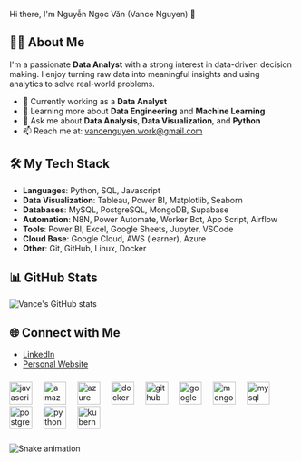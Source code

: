 Hi there, I'm Nguyễn Ngọc Văn (Vance Nguyen) 👋 

## 👨‍💼 About Me
I'm a passionate **Data Analyst** with a strong interest in data-driven decision making. I enjoy turning raw data into meaningful insights and using analytics to solve real-world problems.

- 🔭 Currently working as a **Data Analyst**
- 🌱 Learning more about **Data Engineering** and **Machine Learning**
- 💬 Ask me about **Data Analysis**, **Data Visualization**, and **Python**
- 📫 Reach me at: [vancenguyen.work@gmail.com](mailto:vancenguyen.work@gmail.com)

## 🛠️ My Tech Stack
- **Languages**: Python, SQL, Javascript
- **Data Visualization**: Tableau, Power BI, Matplotlib, Seaborn
- **Databases**: MySQL, PostgreSQL, MongoDB, Supabase
- **Automation**: N8N, Power Automate, Worker Bot, App Script, Airflow
- **Tools**: Power BI, Excel, Google Sheets, Jupyter, VSCode
- **Cloud Base**: Google Cloud, AWS (learner), Azure 
- **Other**: Git, GitHub, Linux, Docker

## 📊 GitHub Stats
![Vance's GitHub stats](https://github-readme-stats.vercel.app/api?username=vancenguyen&show_icons=true&theme=radical)

## 🌐 Connect with Me
- [LinkedIn](https://www.linkedin.com/in/vance-nguyen-career/)
- [Personal Website](https://vcgconsulting.id.vn)

###

<div align="left">
  <img src="https://cdn.jsdelivr.net/gh/devicons/devicon/icons/javascript/javascript-original.svg" height="40" alt="javascript logo"  />
  <img width="12" />
  <img src="https://skillicons.dev/icons?i=aws" height="40" alt="amazonwebservices logo"  />
  <img width="12" />
  <img src="https://cdn.jsdelivr.net/gh/devicons/devicon/icons/azure/azure-original.svg" height="40" alt="azure logo"  />
  <img width="12" />
  <img src="https://cdn.jsdelivr.net/gh/devicons/devicon/icons/docker/docker-original.svg" height="40" alt="docker logo"  />
  <img width="12" />
  <img src="https://skillicons.dev/icons?i=github" height="40" alt="github logo"  />
  <img width="12" />
  <img src="https://cdn.jsdelivr.net/gh/devicons/devicon/icons/googlecloud/googlecloud-original.svg" height="40" alt="googlecloud logo"  />
  <img width="12" />
  <img src="https://cdn.jsdelivr.net/gh/devicons/devicon/icons/mongodb/mongodb-original.svg" height="40" alt="mongodb logo"  />
  <img width="12" />
  <img src="https://cdn.jsdelivr.net/gh/devicons/devicon/icons/mysql/mysql-original.svg" height="40" alt="mysql logo"  />
  <img width="12" />
  <img src="https://cdn.jsdelivr.net/gh/devicons/devicon/icons/postgresql/postgresql-original.svg" height="40" alt="postgresql logo"  />
  <img width="12" />
  <img src="https://cdn.jsdelivr.net/gh/devicons/devicon/icons/python/python-original.svg" height="40" alt="python logo"  />
  <img width="12" />
  <img src="https://skillicons.dev/icons?i=kubernetes" height="40" alt="kubernetes logo"  />
</div>

###

<img src="https://raw.githubusercontent.com/VanceX101/VanceX101/output/snake.svg" alt="Snake animation" />

###

